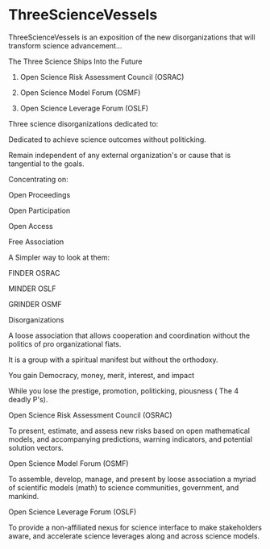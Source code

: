 # ThreeScienceVessels
ThreeScienceVessels is an exposition of the new disorganizations that will transform science advancement...
 
 

The Three Science Ships Into the Future

1. Open Science Risk Assessment Council (OSRAC)

2. Open Science Model Forum (OSMF)

3. Open Science Leverage Forum (OSLF)

Three science disorganizations dedicated to:

Dedicated to achieve science outcomes without politicking.

Remain independent of any external organization's or cause that is tangential to the goals.

Concentrating on:

Open Proceedings

Open Participation

Open Access

Free Association

A Simpler way to look at them:

FINDER  OSRAC

MINDER OSLF

GRINDER  OSMF


Disorganizations

A loose association that allows cooperation and coordination without the politics of pro organizational fiats.

It is a group with a spiritual manifest but without the orthodoxy.

You gain Democracy, money, merit, interest, and impact

While you lose the prestige, promotion, politicking, piousness  ( The 4 deadly P's).


Open Science Risk Assessment Council (OSRAC)

To present, estimate, and assess new risks based on open mathematical models, and accompanying predictions, warning indicators, and potential solution vectors.

Open Science Model Forum (OSMF)

To assemble, develop, manage, and present by loose association a myriad of scientific models (math) to science communities, government, and mankind. 

Open Science Leverage Forum (OSLF)

To provide a non-affiliated nexus for science interface to make stakeholders aware, and accelerate science leverages along and across science models.
